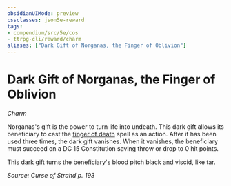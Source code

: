 ```yaml
---
obsidianUIMode: preview
cssclasses: json5e-reward
tags:
- compendium/src/5e/cos
- ttrpg-cli/reward/charm
aliases: ["Dark Gift of Norganas, the Finger of Oblivion"]
---
```

# Dark Gift of Norganas, the Finger of Oblivion
*Charm*  

Norganas's gift is the power to turn life into undeath. This dark gift allows its beneficiary to cast the [finger of death](/3-Mechanics/CLI/spells/finger-of-death.md) spell as an action. After it has been used three times, the dark gift vanishes. When it vanishes, the beneficiary must succeed on a DC 15 Constitution saving throw or drop to 0 hit points.

This dark gift turns the beneficiary's blood pitch black and viscid, like tar.

*Source: Curse of Strahd p. 193*